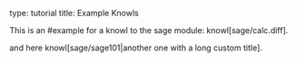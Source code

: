 type: tutorial
title: Example Knowls

This is an #example for  a knowl
to the sage module: knowl[sage/calc.diff].

and here knowl[sage/sage101|another one with a long custom title]. 

